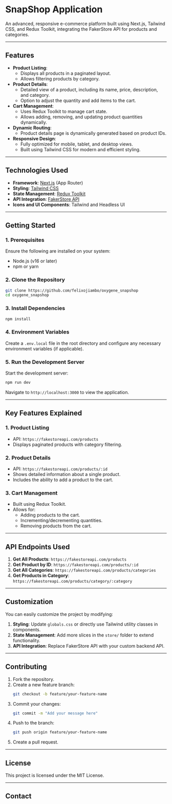 # **SnapShop Application**

An advanced, responsive e-commerce platform built using Next.js, Tailwind CSS, and Redux Toolkit, integrating the FakerStore API for products and categories.

---

## **Features**

- **Product Listing**:
  - Displays all products in a paginated layout.
  - Allows filtering products by category.
- **Product Details**:
  - Detailed view of a product, including its name, price, description, and category.
  - Option to adjust the quantity and add items to the cart.
- **Cart Management**:
  - Uses Redux Toolkit to manage cart state.
  - Allows adding, removing, and updating product quantities dynamically.
- **Dynamic Routing**:
  - Product details page is dynamically generated based on product IDs.
- **Responsive Design**:
  - Fully optimized for mobile, tablet, and desktop views.
  - Built using Tailwind CSS for modern and efficient styling.

---

## **Technologies Used**

- **Framework**: [Next.js](https://nextjs.org/) (App Router)
- **Styling**: [Tailwind CSS](https://tailwindcss.com/)
- **State Management**: [Redux Toolkit](https://redux-toolkit.js.org/)
- **API Integration**: [FakerStore API](https://fakestoreapi.com/)
- **Icons and UI Components**: Tailwind and Headless UI

---

## **Getting Started**

### **1. Prerequisites**

Ensure the following are installed on your system:

- Node.js (v16 or later)
- npm or yarn

### **2. Clone the Repository**

```bash
git clone https://github.com/felixojiambo/oxygene_snapshop
cd oxygene_snapshop
```

### **3. Install Dependencies**

```bash
npm install
```

### **4. Environment Variables**

Create a `.env.local` file in the root directory and configure any necessary environment variables (if applicable).

### **5. Run the Development Server**

Start the development server:

```bash
npm run dev
```

Navigate to `http://localhost:3000` to view the application.

---

## **Key Features Explained**

### **1. Product Listing**
- API: `https://fakestoreapi.com/products`
- Displays paginated products with category filtering.

### **2. Product Details**
- API: `https://fakestoreapi.com/products/:id`
- Shows detailed information about a single product.
- Includes the ability to add a product to the cart.

### **3. Cart Management**
- Built using Redux Toolkit.
- Allows for:
  - Adding products to the cart.
  - Incrementing/decrementing quantities.
  - Removing products from the cart.

---

## **API Endpoints Used**

1. **Get All Products**: `https://fakestoreapi.com/products`
2. **Get Product by ID**: `https://fakestoreapi.com/products/:id`
3. **Get All Categories**: `https://fakestoreapi.com/products/categories`
4. **Get Products in Category**: `https://fakestoreapi.com/products/category/:category`

---

## **Customization**

You can easily customize the project by modifying:

1. **Styling**: Update `globals.css` or directly use Tailwind utility classes in components.
2. **State Management**: Add more slices in the `store/` folder to extend functionality.
3. **API Integration**: Replace FakerStore API with your custom backend API.

---

## **Contributing**

1. Fork the repository.
2. Create a new feature branch:
   ```bash
   git checkout -b feature/your-feature-name
   ```
3. Commit your changes:
   ```bash
   git commit -m "Add your message here"
   ```
4. Push to the branch:
   ```bash
   git push origin feature/your-feature-name
   ```
5. Create a pull request.

---

## **License**

This project is licensed under the MIT License.

---

## **Contact**

